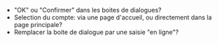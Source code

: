 - "OK" ou "Confirmer" dans les boites de dialogues?
- Selection du compte: via une page d'accueil, ou directement dans la page principale?
- Remplacer la boite de dialogue par une saisie "en ligne"?

